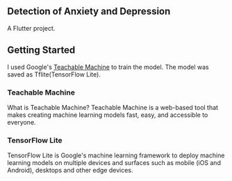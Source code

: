 ## Detection of Anxiety and Depression

A Flutter project.

## Getting Started

I used Google's <a href="https://teachablemachine.withgoogle.com/">Teachable Machine</a> to train the model.
The model was saved as Tflite(TensorFlow Lite).
 

### Teachable Machine
What is Teachable Machine? Teachable Machine is a web-based tool that makes creating machine learning models fast, easy, and accessible to everyone.

### TensorFlow Lite
TensorFlow Lite is Google's machine learning framework to deploy machine learning models on multiple devices and surfaces such as mobile (iOS and Android), desktops and other edge devices.



